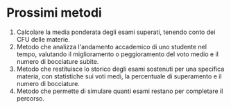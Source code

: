 # Prossimi metodi

1. Calcolare la media ponderata degli esami superati, tenendo conto dei CFU delle materie.
2. Metodo che analizza l'andamento accademico di uno studente nel tempo, valutando il miglioramento 
   o peggioramento del voto medio e il numero di bocciature subite.
3. Metodo che restituisce lo storico degli esami sostenuti per una specifica materia, con statistiche sui voti medi, 
   la percentuale di superamento e il numero di bocciature.
4. Metodo che permette di simulare quanti esami restano per completare il percorso. 